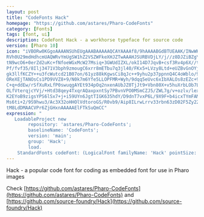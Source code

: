 ```yaml
---
layout: post
title: "CodeFonts Hack"
homepage: "https://github.com/astares/Pharo-CodeFonts"
category: [Fonts]
tags: [font, ui]
description: CodeFont Hack - a workhorse typeface for source code
version: [Pharo 10]
icon: "iVBORw0KGgoAAAANSUhEUgAAABAAAAAQCAYAAAAf8/9hAAAABGdBTUEAAK/INwWK6QAAABl0
RVh0U29mdHdhcmUAQWRvYmUgSW1hZ2VSZWFkeXHJZTwAAAHJSURBVDjLY/j//z8DJZiBZgY4
tN9wcO6+0erZd2uKc+fNfoeWGxMcW27Msiq+3GWUdIZXL/okI14D7JqvB+csf3Rv4p6X//t3
Pf/fvf35/8Ilj3471V3bph9zmougC6xrr8mETbu7q3jl40/FKx5+LVzy8Ltd+eUZBvGnOYjy
gk3llfKCZY++u3fcWutcd21B07on/61yz88kKgwsCi8qJc++9yhu2p37ppnnQ4C4oWblo/9W
OReXEjTANOsCs1PD9VVZ8+9/N0k7m6Yfe5LLOPFMR+Wyh/9dqq5eUvc6xIbXALOs8zEZc+9/
C+q+ddEw/rSfXuRxLfP0swuqgAYEt934pOq2nxenAUbJZ0TjJt9+Vbn80X+v5huXrbLOb7LM
OLfVterqjcYVj/+Htd38qey4TxqrAQaxpxntSy7PBvnVPO0MSmCZJ5/ZWL7g/v+ozlv/lex2
K2EYoB9zigsYPS6lSx7+j+i59UYn6JgtTIGK635hdY/D9dnT7vxP6L/9X9F+b4icxTYmFAMs
Ms6ti+2/9S9hwu3/Ac3X32oHHOlVdtoroGS/R0vb9/Aip8ILrwLrrv33rbn63zD02F5Zy22G
tM8LdDMAACVPr6ZjGHxnAAAAAElFTkSuQmCC"
expression: "
   LoadableProject new 
		repository: 'astares/Pharo-CodeFonts'; 
		baselineName: 'CodeFonts'; 
		version: 'main';
		group: 'Hack';
		load.
	StandardFonts codeFont: (LogicalFont familyName: 'Hack' pointSize: 10)"
---
```


Hack - a popular code font for coding as embedded font for use in Pharo images

Check [https://github.com/astares/Pharo-CodeFonts](https://github.com/astares/Pharo-CodeFonts) and [https://github.com/source-foundry/Hack](https://github.com/source-foundry/Hack)
